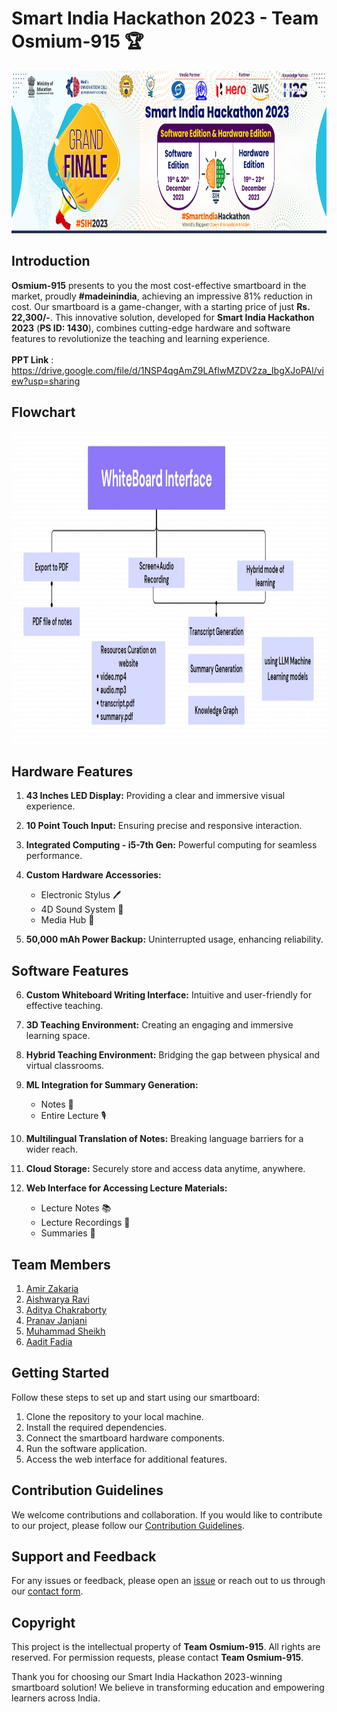 
  <h1>Smart India Hackathon 2023 - Team Osmium-915 🏆 </h1>


<img src="Bharat Shiksha Portal/public/SIH2023-Grand-Finale.png" alt="SIH-TechTeds" width="1200" height="260">

## Introduction
**Osmium-915** presents to you the most cost-effective smartboard in the market, proudly **#madeinindia**, achieving an impressive 81% reduction in cost. Our smartboard is a game-changer, with a starting price of just **Rs. 22,300/-**. This innovative solution, developed for **Smart India Hackathon 2023** (**PS ID: 1430**), combines cutting-edge hardware and software features to revolutionize the teaching and learning experience.
<br>
</br>
**PPT Link** : https://drive.google.com/file/d/1NSP4qgAmZ9LAflwMZDV2za_IbgXJoPAl/view?usp=sharing

## Flowchart
<div align="center">
<img src="Bharat Shiksha Portal/public/flowchart (2).jpeg" alt="SIH-TechTeds" width="1000" height="500">
</div>

## Hardware Features
1. **43 Inches LED Display:** Providing a clear and immersive visual experience.
2. **10 Point Touch Input:** Ensuring precise and responsive interaction.
3. **Integrated Computing - i5-7th Gen:** Powerful computing for seamless performance.
4. **Custom Hardware Accessories:**
    - Electronic Stylus 🖊️
    - 4D Sound System 🎵
    - Media Hub 📡

5. **50,000 mAh Power Backup:** Uninterrupted usage, enhancing reliability.

## Software Features
6. **Custom Whiteboard Writing Interface:** Intuitive and user-friendly for effective teaching.
7. **3D Teaching Environment:** Creating an engaging and immersive learning space.
8. **Hybrid Teaching Environment:** Bridging the gap between physical and virtual classrooms.
9. **ML Integration for Summary Generation:**
    - Notes 📝
    - Entire Lecture 🎙️

10. **Multilingual Translation of Notes:** Breaking language barriers for a wider reach.
11. **Cloud Storage:** Securely store and access data anytime, anywhere.
12. **Web Interface for Accessing Lecture Materials:**
    - Lecture Notes 📚
    - Lecture Recordings 🎥
    - Summaries 📑

## Team Members


1. [Amir Zakaria](https://github.com/huntingcodes-001)
2. [Aishwarya Ravi](https://github.com/AishwaryaRavi07)
3. [Aditya Chakraborty](https://github.com/adityachk2002)
4. [Pranav Janjani](https://github.com/pranavjanjani)
5. [Muhammad Sheikh](https://github.com/muhd360)
6. [Aadit Fadia](https://github.com/Aadit0122)

## Getting Started
Follow these steps to set up and start using our smartboard:
1. Clone the repository to your local machine.
2. Install the required dependencies.
3. Connect the smartboard hardware components.
4. Run the software application.
5. Access the web interface for additional features.

## Contribution Guidelines
We welcome contributions and collaboration. If you would like to contribute to our project, please follow our [Contribution Guidelines](insert_link_to_contribution_guidelines).

## Support and Feedback
For any issues or feedback, please open an [issue](insert_link_to_issues) or reach out to us through our [contact form](insert_link_to_contact_form).

## Copyright
This project is the intellectual property of **Team Osmium-915**. All rights are reserved.
For permission requests, please contact **Team Osmium-915**.

Thank you for choosing our Smart India Hackathon 2023-winning smartboard solution! We believe in transforming education and empowering learners across India.
